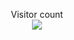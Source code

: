 <p align="center"> 
  Visitor count<br>
  <img src="https://profile-counter.glitch.me/NouhiDev/count.svg" />
</p>
